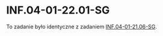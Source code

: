# INF.04-01-22.01-SG

To zadanie było identyczne z zadaniem [INF.04-01-21.06-SG](/INF.04-21.06/INF.04-01-21.06-SG/).
